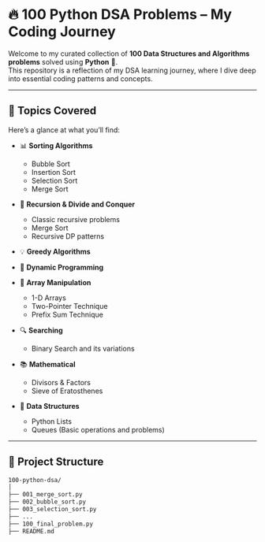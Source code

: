 # 🔥 100 Python DSA Problems – My Coding Journey

Welcome to my curated collection of **100 Data Structures and Algorithms problems** solved using **Python** 🐍.  
This repository is a reflection of my DSA learning journey, where I dive deep into essential coding patterns and concepts.

---

## 📌 Topics Covered

Here’s a glance at what you’ll find:

- 📊 **Sorting Algorithms**
  - Bubble Sort
  - Insertion Sort
  - Selection Sort
  - Merge Sort

- 🔁 **Recursion & Divide and Conquer**
  - Classic recursive problems
  - Merge Sort
  - Recursive DP patterns

- 💡 **Greedy Algorithms**
- 🧠 **Dynamic Programming**
- 🧮 **Array Manipulation**
  - 1-D Arrays
  - Two-Pointer Technique
  - Prefix Sum Technique

- 🔍 **Searching**
  - Binary Search and its variations

- 📚 **Mathematical**
  - Divisors & Factors
  - Sieve of Eratosthenes

- 🧺 **Data Structures**
  - Python Lists
  - Queues (Basic operations and problems)

---

## 📁 Project Structure

```bash
100-python-dsa/
│
├── 001_merge_sort.py
├── 002_bubble_sort.py
├── 003_selection_sort.py
├── ...
├── 100_final_problem.py
├── README.md
